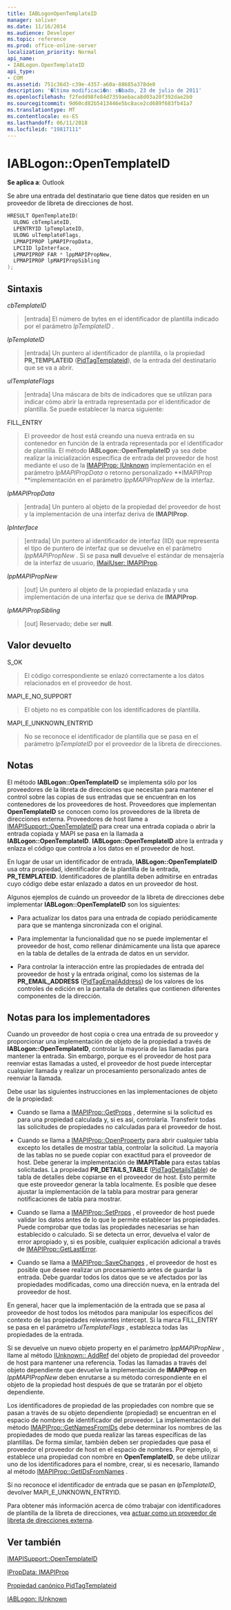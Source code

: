 ```yaml
---
title: IABLogonOpenTemplateID
manager: soliver
ms.date: 11/16/2014
ms.audience: Developer
ms.topic: reference
ms.prod: office-online-server
localization_priority: Normal
api_name:
- IABLogon.OpenTemplateID
api_type:
- COM
ms.assetid: 751c36d3-c39e-4357-a60a-88685a378de0
description: '�ltima modificaci�n: s�bado, 23 de julio de 2011'
ms.openlocfilehash: f2fedd98fe84d7359aebaca8d03a20f392dae2b0
ms.sourcegitcommit: 9d60cd82b5413446e5bc8ace2cd689f683fb41a7
ms.translationtype: MT
ms.contentlocale: es-ES
ms.lasthandoff: 06/11/2018
ms.locfileid: "19817111"
---
```

# <a name="iablogonopentemplateid"></a>IABLogon::OpenTemplateID

  
  
**Se aplica a**: Outlook 
  
Se abre una entrada del destinatario que tiene datos que residen en un proveedor de libreta de direcciones de host.
  
```cpp
HRESULT OpenTemplateID(
  ULONG cbTemplateID,
  LPENTRYID lpTemplateID,
  ULONG ulTemplateFlags,
  LPMAPIPROP lpMAPIPropData,
  LPCIID lpInterface,
  LPMAPIPROP FAR * lppMAPIPropNew,
  LPMAPIPROP lpMAPIPropSibling
);
```

## <a name="parameters"></a>Sintaxis

 _cbTemplateID_
  
> [entrada] El número de bytes en el identificador de plantilla indicado por el parámetro _lpTemplateID_ . 
    
 _lpTemplateID_
  
> [entrada] Un puntero al identificador de plantilla, o la propiedad **PR_TEMPLATEID** ([PidTagTemplateid](pidtagtemplateid-canonical-property.md)), de la entrada del destinatario que se va a abrir.
    
 _ulTemplateFlags_
  
> [entrada] Una máscara de bits de indicadores que se utilizan para indicar cómo abrir la entrada representada por el identificador de plantilla. Se puede establecer la marca siguiente:
    
FILL_ENTRY 
  
> El proveedor de host está creando una nueva entrada en su contenedor en función de la entrada representada por el identificador de plantilla. El método **IABLogon::OpenTemplateID** ya sea debe realizar la inicialización específica de entrada del proveedor de host mediante el uso de la [IMAPIProp: IUnknown](imapipropiunknown.md) implementación en el parámetro _lpMAPIPropData_ o retorno personalizado **IMAPIProp **implementación en el parámetro _lppMAPIPropNew_ de la interfaz. 
    
 _lpMAPIPropData_
  
> [entrada] Un puntero al objeto de la propiedad del proveedor de host y la implementación de una interfaz deriva de **IMAPIProp**.
    
 _lpInterface_
  
> [entrada] Un puntero al identificador de interfaz (IID) que representa el tipo de puntero de interfaz que se devuelve en el parámetro _lppMAPIPropNew_ . Si se pasa **null** devuelve el estándar de mensajería de la interfaz de usuario, [IMailUser: IMAPIProp](imailuserimapiprop.md).
    
 _lppMAPIPropNew_
  
> [out] Un puntero al objeto de la propiedad enlazada y una implementación de una interfaz que se deriva de **IMAPIProp**.
    
 _lpMAPIPropSibling_
  
> [out] Reservado; debe ser **null**.
    
## <a name="return-value"></a>Valor devuelto

S_OK 
  
> El código correspondiente se enlazó correctamente a los datos relacionados en el proveedor de host.
    
MAPI_E_NO_SUPPORT 
  
> El objeto no es compatible con los identificadores de plantilla.
    
MAPI_E_UNKNOWN_ENTRYID 
  
> No se reconoce el identificador de plantilla que se pasa en el parámetro _lpTemplateID_ por el proveedor de la libreta de direcciones. 
    
## <a name="remarks"></a>Notas

El método **IABLogon::OpenTemplateID** se implementa sólo por los proveedores de la libreta de direcciones que necesitan para mantener el control sobre las copias de sus entradas que se encuentran en los contenedores de los proveedores de host. Proveedores que implementan **OpenTemplateID** se conocen como los proveedores de la libreta de direcciones externa. Proveedores de host llame a [IMAPISupport::OpenTemplateID](imapisupport-opentemplateid.md) para crear una entrada copiada o abrir la entrada copiada y MAPI se pasa en la llamada a **IABLogon::OpenTemplateID**. **IABLogon::OpenTemplateID** abre la entrada y enlaza el código que controla a los datos en el proveedor de host. 
  
En lugar de usar un identificador de entrada, **IABLogon::OpenTemplateID** usa otra propiedad, identificador de la plantilla de la entrada, **PR_TEMPLATEID**. Identificadores de plantilla deben admitirse en entradas cuyo código debe estar enlazado a datos en un proveedor de host.
  
Algunos ejemplos de cuándo un proveedor de la libreta de direcciones debe implementar **IABLogon::OpenTemplateID** son los siguientes: 
  
- Para actualizar los datos para una entrada de copiado periódicamente para que se mantenga sincronizada con el original.
    
- Para implementar la funcionalidad que no se puede implementar el proveedor de host, como rellenar dinámicamente una lista que aparece en la tabla de detalles de la entrada de datos en un servidor.
    
- Para controlar la interacción entre las propiedades de entrada del proveedor de host y la entrada original, como los sistemas de la **PR_EMAIL_ADDRESS** ([PidTagEmailAddress](pidtagemailaddress-canonical-property.md)) de los valores de los controles de edición en la pantalla de detalles que contienen diferentes componentes de la dirección.
    
## <a name="notes-to-implementers"></a>Notas para los implementadores

Cuando un proveedor de host copia o crea una entrada de su proveedor y proporcionar una implementación de objeto de la propiedad a través de **IABLogon::OpenTemplateID**, controlar la mayoría de las llamadas para mantener la entrada. Sin embargo, porque es el proveedor de host para reenviar estas llamadas a usted, el proveedor de host puede interceptar cualquier llamada y realizar un procesamiento personalizado antes de reenviar la llamada.
  
Debe usar las siguientes instrucciones en las implementaciones de objeto de la propiedad:
  
- Cuando se llama a [IMAPIProp::GetProps](imapiprop-getprops.md) , determine si la solicitud es para una propiedad calculada y, si es así, controlarla. Transferir todas las solicitudes de propiedades no calculadas para el proveedor de host. 
    
- Cuando se llama a [IMAPIProp::OpenProperty](imapiprop-openproperty.md) para abrir cualquier tabla excepto los detalles de mostrar tabla, controlar la solicitud. La mayoría de las tablas no se puede copiar con exactitud para el proveedor de host. Debe generar la implementación de **IMAPITable** para estas tablas solicitadas. La propiedad **PR_DETAILS_TABLE** ([PidTagDetailsTable](pidtagdetailstable-canonical-property.md)) de tabla de detalles debe copiarse en el proveedor de host. Esto permite que este proveedor generar la tabla localmente. Es posible que desee ajustar la implementación de la tabla para mostrar para generar notificaciones de tabla para mostrar. 
    
- Cuando se llama a [IMAPIProp::SetProps](imapiprop-setprops.md) , el proveedor de host puede validar los datos antes de lo que le permite establecer las propiedades. Puede comprobar que todas las propiedades necesarias se han establecido o calculado. Si se detecta un error, devuelva el valor de error apropiado y, si es posible, cualquier explicación adicional a través de [IMAPIProp::GetLastError](imapiprop-getlasterror.md).
    
- Cuando se llama a [IMAPIProp::SaveChanges](imapiprop-savechanges.md) , el proveedor de host es posible que desee realizar un procesamiento antes de guardar la entrada. Debe guardar todos los datos que se ve afectados por las propiedades modificadas, como una dirección nueva, en la entrada del proveedor de host. 
    
En general, hacer que la implementación de la entrada que se pasa al proveedor de host todos los métodos para manipular los específicos del contexto de las propiedades relevantes intercept. Si la marca FILL_ENTRY se pasa en el parámetro _ulTemplateFlags_ , establezca todas las propiedades de la entrada. 
  
Si se devuelve un nuevo objeto property en el parámetro _lppMAPIPropNew_ , llame al método [IUnknown:: AddRef](http://msdn.microsoft.com/en-us/library/ms691379%28VS.85%29.aspx) del objeto de propiedad del proveedor de host para mantener una referencia. Todas las llamadas a través del objeto dependiente que devuelve la implementación de **IMAPIProp** en _lppMAPIPropNew_ deben enrutarse a su método correspondiente en el objeto de la propiedad host después de que se tratarán por el objeto dependiente. 
  
Los identificadores de propiedad de las propiedades con nombre que se pasan a través de su objeto dependiente (propiedad) se encuentran en el espacio de nombres de identificador del proveedor. La implementación del método [IMAPIProp::GetNamesFromIDs](imapiprop-getnamesfromids.md) debe determinar los nombres de las propiedades de modo que pueda realizar las tareas específicas de las plantillas. De forma similar, también deben ser propiedades que pasa el proveedor el proveedor de host en el espacio de nombres. Por ejemplo, si establece una propiedad con nombre en **OpenTemplateID**, se debe utilizar uno de los identificadores para el nombre, crear, si es necesario, llamando al método [IMAPIProp::GetIDsFromNames](imapiprop-getidsfromnames.md) . 
  
Si no reconoce el identificador de entrada que se pasan en _lpTemplateID_, devolver MAPI_E_UNKNOWN_ENTRYID.
  
Para obtener más información acerca de cómo trabajar con identificadores de plantilla de la libreta de direcciones, vea [actuar como un proveedor de libreta de direcciones externa](acting-as-a-foreign-address-book-provider.md).
  
## <a name="see-also"></a>Ver también



[IMAPISupport::OpenTemplateID](imapisupport-opentemplateid.md)
  
[IPropData: IMAPIProp](ipropdataimapiprop.md)
  
[Propiedad canónico PidTagTemplateid](pidtagtemplateid-canonical-property.md)
  
[IABLogon: IUnknown](iablogoniunknown.md)

